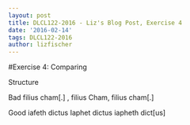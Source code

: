 ```yaml
---
layout: post
title: DLCL122-2016 - Liz's Blog Post, Exercise 4
date: '2016-02-14'
tags: DLCL122-2016
author: lizfischer
---
```


#Exercise 4: Comparing

Structure
	<div1 type="book" n="2">
		<div2 type="chapter" n="1">
			<p n="1">
			</p>
			<p n="2">
			</p>
		</div>
		<div2 type="chapter" n="2">
		</div>
	</div>

Bad
	<app>
		<rdg wit="#stanfordMS"> filius cham[.]</rdg>
		<rdg wit="#monumenta.ch">, filius Cham,</rdg>
		<rdg wit="#parkerMS">filius cham[.]</rdg>
	</app>

Good
	<app>
		<rdg wit="#stanfordMS">iafeth dictus</rdg>
		<rdg wit="#monumenta.ch">Iaphet dictus</rdg>
		<rdg wit="#parkerMS">iapheth dict[us]</rdg>
	</app>

